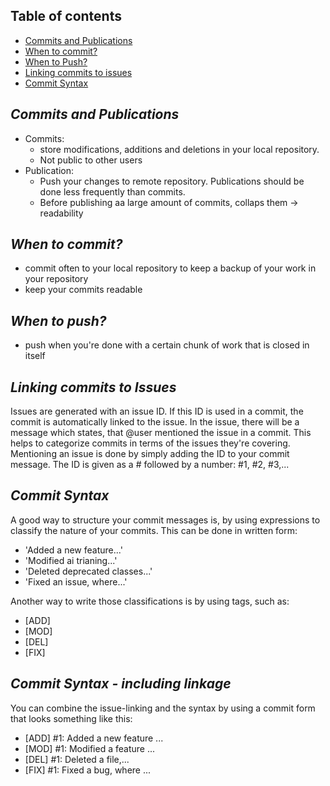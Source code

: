 ## Table of contents
- [Commits and Publications](#commits_publications)
- [When to commit?](#when_to_commit)
- [When to Push?](#when_to_push)
- [Linking commits to issues](#linking)
- [Commit Syntax](#syntax)

*Commits and Publications*<a name = "commits_publications"></a> 
------------------
 - Commits: 
   - store modifications, additions and deletions in your local repository. 
   - Not public to other users
 - Publication: 
   - Push your changes to remote repository. Publications should be done less frequently than commits. 
   - Before publishing aa large amount of commits, collaps them -> readability

*When to commit?*<a name = "when_to_commit"></a> 
------------------
 - commit often to your local repository to keep a backup of your work in your repository
 - keep your commits readable

*When to push?*<a name = "when_to_push"></a> 
------------------
 - push when you're done with a certain chunk of work that is closed in itself

*Linking commits to Issues* <a name = "linking"></a> 
------------------

Issues are generated with an issue ID. If this ID is used in a commit, the commit is automatically linked to the issue. In the issue, there will be a message which states, that @user mentioned the issue in a commit. This helps to categorize commits in terms of the issues they're covering.
Mentioning an issue is done by simply adding the ID to your commit message. 
The ID is given as a # followed by a number: #1, #2, #3,...


*Commit Syntax*<a name = "syntax"></a> 
------------------

A good way to structure your commit messages is, by using expressions to classify the nature of your commits. This can be done in written form:
 - 'Added a new feature...'
 - 'Modified ai trianing...'
 - 'Deleted deprecated classes...'
 - 'Fixed an issue, where...'

Another way to write those classifications is by using tags, such as: 
 - [ADD]
 - [MOD]
 - [DEL]
 - [FIX]



*Commit Syntax - including linkage*
------------------

You can combine the issue-linking and the syntax by using a commit form that looks something like this:
 - [ADD] #1: Added a new feature ...
 - [MOD] #1: Modified a feature ...
 - [DEL] #1: Deleted a file,...
 - [FIX] #1: Fixed a bug, where ...